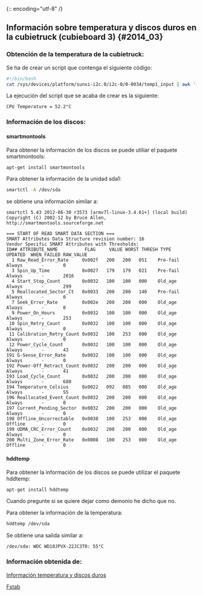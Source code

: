 {:: encoding="utf-8" /}

## Información sobre temperatura y discos duros en la cubietruck \(cubieboard 3\) {#2014_03}

### Obtención de la temperatura de la cubietruck:

Se ha de crear un script que contenga el siguiente código:

``` bash
#!/bin/bash
cat /sys/devices/platform/sunxi-i2c.0/i2c-0/0-0034/temp1_input | awk '{ printf ("CPU Temperature = %0.1f°C\n",$1/1000); }'
```

La ejecución del script que se acaba de crear es la siguiente:

```
CPU Temperature = 52.2°C
```


### Información de los discos:

#### smartmontools

Para obtener la información de los discos se puede utiliar el paquete smartmontools:

``` bash
apt-get install smartmontools
```

Para obtener la información de la unidad sda1:

``` bash
smartctl -A /dev/sda
```

se obtiene una información similar a:

```
smartctl 5.43 2012-06-30 r3573 [armv7l-linux-3.4.61+] (local build)
Copyright (C) 2002-12 by Bruce Allen, http://smartmontools.sourceforge.net

=== START OF READ SMART DATA SECTION ===
SMART Attributes Data Structure revision number: 16
Vendor Specific SMART Attributes with Thresholds:
ID## ATTRIBUTE_NAME          FLAG     VALUE WORST THRESH TYPE      UPDATED  WHEN_FAILED RAW_VALUE
  1 Raw_Read_Error_Rate     0x002f   200   200   051    Pre-fail  Always       -       0
  3 Spin_Up_Time            0x0027   179   179   021    Pre-fail  Always       -       2016
  4 Start_Stop_Count        0x0032   100   100   000    Old_age   Always       -       299
  5 Reallocated_Sector_Ct   0x0033   200   200   140    Pre-fail  Always       -       0
  7 Seek_Error_Rate         0x002e   200   200   000    Old_age   Always       -       0
  9 Power_On_Hours          0x0032   100   100   000    Old_age   Always       -       253
 10 Spin_Retry_Count        0x0032   100   100   000    Old_age   Always       -       0
 11 Calibration_Retry_Count 0x0032   100   253   000    Old_age   Always       -       0
 12 Power_Cycle_Count       0x0032   100   100   000    Old_age   Always       -       43
191 G-Sense_Error_Rate      0x0032   100   100   000    Old_age   Always       -       0
192 Power-Off_Retract_Count 0x0032   200   200   000    Old_age   Always       -       41
193 Load_Cycle_Count        0x0032   200   200   000    Old_age   Always       -       680
194 Temperature_Celsius     0x0022   092   085   000    Old_age   Always       -       55
196 Reallocated_Event_Count 0x0032   200   200   000    Old_age   Always       -       0
197 Current_Pending_Sector  0x0032   200   200   000    Old_age   Always       -       0
198 Offline_Uncorrectable   0x0030   100   253   000    Old_age   Offline      -       0
199 UDMA_CRC_Error_Count    0x0032   200   200   000    Old_age   Always       -       0
200 Multi_Zone_Error_Rate   0x0008   100   253   000    Old_age   Offline      -       0
```

#### hddtemp

Para obtener la información de los discos se puede utilizar el paquete hddtemp:

``` bash
apt-get install hddtemp
```

Cuando pregunte si se quiere dejar como demonio he dicho que no.

Para obtener la información de la temperatura:

``` bash
hddtemp /dev/sda
```

Se obtiene una salida similar a:

```
/dev/sda: WDC WD10JPVX-22JC3T0: 55°C
```


### Información obtenida de:

[Información temperatura y discos duros](http://www.cubieforums.com/index.php/topic,2004.0.html)

[Fstab](https://help.ubuntu.com/community/Fstab)

